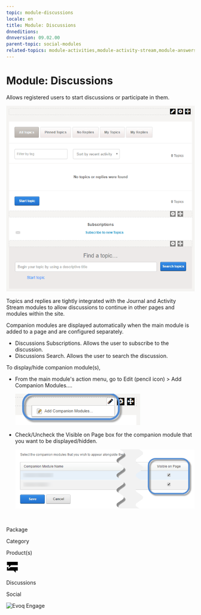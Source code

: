```yaml
---
topic: module-discussions
locale: en
title: Module: Discussions
dnneditions: 
dnnversion: 09.02.00
parent-topic: social-modules
related-topics: module-activities,module-activity-stream,module-answers,module-blogs,module-challenges,module-group-directory,module-group-spaces,module-ideas,module-journal,module-latest-challenges,module-leaderboard,module-member-directory,module-message-center,module-my-status,module-profile-dashboard,module-social-groups,module-related-content,module-social-events,module-social-sharing,module-user-badges,module-wiki
---
```


# Module: Discussions

Allows registered users to start discussions or participate in them.

  

![Discussions module](img/scr-module-Discussions.png)

  

Topics and replies are tightly integrated with the Journal and Activity Stream modules to allow discussions to continue in other pages and modules within the site.

Companion modules are displayed automatically when the main module is added to a page and are configured separately.

*   Discussions Subscriptions. Allows the user to subscribe to the discussion.
*   Discussions Search. Allows the user to search the discussion.

To display/hide companion module(s),

*   From the main module's action menu, go to Edit (pencil icon) \> Add Companion Modules....  
    
    ![Edit (pencil icon) action menu > Add Companion Modules...](img/scr-actionmenu-edit-addcompanionmodules.png)
    
      
    
*   Check/Uncheck the Visible on Page box for the companion module that you want to be displayed/hidden.  
    
    ![](img/scr-companions-VisibleOnPage.png)
    
      
    

 

Package

Category

Product(s)

 ![icon](img/ico-module-discussions.png) 

Discussions

Social

 ![Evoq Engage](img/ico-evoq-engage.png)